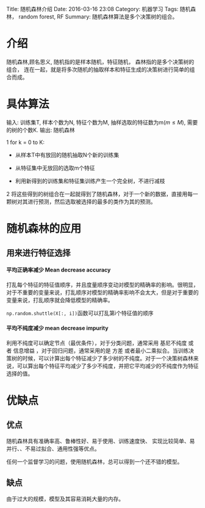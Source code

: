 Title: 随机森林介绍
Date: 2016-03-16 23:08
Category: 机器学习
Tags: 随机森林， random forest, RF
Summary: 随机森林算法是多个决策树的组合。

# 介绍

随机森林,顾名思义, 随机指的是样本随机，特征随机， 森林指的是多个决策树的组合， 连在一起，就是将多次随机的抽取样本和特征生成的决策树进行简单的组合而成。

# 具体算法

输入: 训练集T, 样本个数为N, 特征个数为M, 抽样选取的特征数为m($m \leq M$), 需要的树的个数K.
输出: 随机森林


1 for k = 0 to K:

  + 从样本T中有放回的随机抽取N个新的训练集

  + 从特征集中无放回的选取m个特征

  + 利用新得到的训练集和特征集训练产生一个完全树，不进行减枝

2 将这些得到的树组合在一起就得到了随机森林，对于一个新的数据，直接用每一颗树对其进行预测，然后选取被选择的最多的类作为其的预测。

# 随机森林的应用

## 用来进行特征选择

#### 平均正确率减少 Mean decrease accuracy

打乱每个特征的特征值顺序，并且度量顺序变动对模型的精确率的影响。很明显，对于不重要的变量来说，打乱顺序对模型的精确率影响不会太大，但是对于重要的变量来说，打乱顺序就会降低模型的精确率。

`np.random.shuttle(X[:, i])`函数可以打乱第i个特征值的顺序

#### 平均不纯度减少 mean decrease impurity

利用不纯度可以确定节点（最优条件），对于分类问题，通常采用 基尼不纯度 或者 信息增益 ，对于回归问题，通常采用的是 方差 或者最小二乘拟合。当训练决策树的时候，可以计算出每个特征减少了多少树的不纯度。对于一个决策树森林来说，可以算出每个特征平均减少了多少不纯度，并把它平均减少的不纯度作为特征选择的值。


# 优缺点

## 优点

随机森林具有准确率高、鲁棒性好、易于使用、训练速度快、 实现比较简单、易并行、、不易过拟合、通用性强等优点。

任何一个监督学习的问题，使用随机森林，总可以得到一个还不错的模型。

## 缺点

由于过大的规模，模型及其容易消耗大量的内存。
